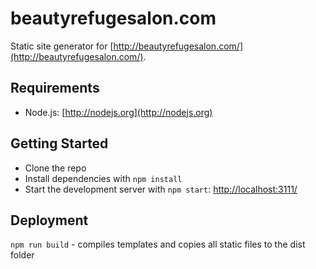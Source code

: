 # beautyrefugesalon.com

Static site generator for [http://beautyrefugesalon.com/](http://beautyrefugesalon.com/).


## Requirements

* Node.js: [http://nodejs.org](http://nodejs.org)


## Getting Started

* Clone the repo
* Install dependencies with `npm install`
* Start the development server with `npm start`:
[http://localhost:3111/](http://localhost:3111/)


## Deployment

`npm run build` - compiles templates and copies all static files to the dist folder

